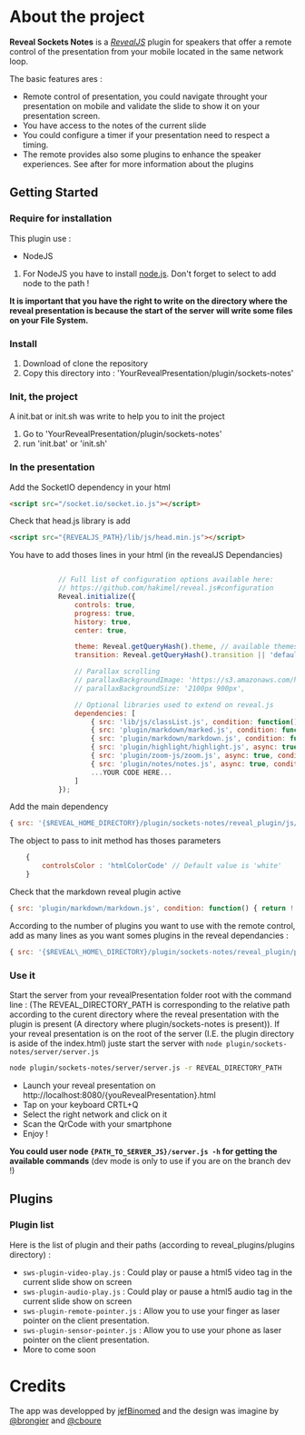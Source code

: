 # About the project

**Reveal Sockets Notes** is a _[RevealJS](https://github.com/hakimel/reveal.js/)_ plugin for speakers that offer a remote control of the presentation from your mobile located in the same network loop.

The basic features ares : 

* Remote control of presentation, you could navigate throught your presentation on mobile and validate the slide to show it on your presentation screen.
* You have access to the notes of the current slide
* You could configure a timer if your presentation need to respect a timing.
* The remote provides also some plugins to enhance the speaker experiences. See after for more information about the plugins

## Getting Started

### Require for installation

This plugin use : 

 * NodeJS

1. For NodeJS you have to install [node.js](http://nodejs.org/download/). Don't forget to select to add node to the path ! 


**It is important that you have the right to write on the directory where the reveal presentation is because the start of the server will write some files on your File System.**


### Install

1. Download of clone the repository
2. Copy this directory into : 'YourRevealPresentation/plugin/sockets-notes'

### Init, the project

A init.bat or init.sh was write to help you to init the project

1. Go to 'YourRevealPresentation/plugin/sockets-notes'
2. run 'init.bat' or 'init.sh'

### In the presentation


Add the SocketIO dependency in your html

```html
<script src="/socket.io/socket.io.js"></script>
```

Check that head.js library is add

```html
<script src="{REVEALJS_PATH}/lib/js/head.min.js"></script>
```


You have to add thoses lines in your html (in the revealJS Dependancies)


```javascript

			// Full list of configuration options available here:
			// https://github.com/hakimel/reveal.js#configuration
			Reveal.initialize({
				controls: true,
				progress: true,
				history: true,
				center: true,

				theme: Reveal.getQueryHash().theme, // available themes are in /css/theme
				transition: Reveal.getQueryHash().transition || 'default', // default/cube/page/concave/zoom/linear/fade/none

				// Parallax scrolling
				// parallaxBackgroundImage: 'https://s3.amazonaws.com/hakim-static/reveal-js/reveal-parallax-1.jpg',
				// parallaxBackgroundSize: '2100px 900px',

				// Optional libraries used to extend on reveal.js
				dependencies: [
					{ src: 'lib/js/classList.js', condition: function() { return !document.body.classList; } },
					{ src: 'plugin/markdown/marked.js', condition: function() { return !!document.querySelector( '[data-markdown]' ); } },
					{ src: 'plugin/markdown/markdown.js', condition: function() { return !!document.querySelector( '[data-markdown]' ); } },
					{ src: 'plugin/highlight/highlight.js', async: true, callback: function() { hljs.initHighlightingOnLoad(); } },
					{ src: 'plugin/zoom-js/zoom.js', async: true, condition: function() { return !!document.body.classList; } },
					{ src: 'plugin/notes/notes.js', async: true, condition: function() { return !!document.body.classList; } },
                    ...YOUR CODE HERE...
				]
			});

```

Add the main dependency

```javascript
{ src: '{$REVEAL_HOME_DIRECTORY}/plugin/sockets-notes/reveal_plugin/js/notes-client.js', async: true, callback: function() { RevealClientNotes.init({}); } }
```

The object to pass to init method has thoses parameters

```javascript
    {
        controlsColor : 'htmlColorCode' // Default value is 'white'
    }
```

Check that the markdown reveal plugin active

```javascript
{ src: 'plugin/markdown/markdown.js', condition: function() { return !!document.querySelector( '[data-markdown]' ); } }
```

According to the number of plugins you want to use with the remote control, add as many lines as you want somes plugins in the reveal dependancies : 

```javascript
{ src: '{$REVEAL\_HOME\_DIRECTORY}/plugin/sockets-notes/reveal_plugin/plugins/*{thePluginYouWant}*.js', async: true}
```

### Use it

Start the server from your revealPresentation folder root with the command line : 
(The REVEAL\_DIRECTORY\_PATH is corresponding to the relative path according to the curent directory where the reveal presentation with the plugin is present (A directory where plugin/sockets-notes is present)). If your reveal presentation is on the root of the server (I.E. the plugin directory is aside of the index.html) juste start the server with ```node plugin/sockets-notes/server/server.js```

```Bash
node plugin/sockets-notes/server/server.js -r REVEAL_DIRECTORY_PATH
```

* Launch your reveal presentation on http://localhost:8080/{youRevealPresentation}.html
* Tap on your keyboard CRTL+Q
* Select the right network and click on it
* Scan the QrCode with your smartphone
* Enjoy ! 


**You could user node ```{PATH_TO_SERVER_JS}/server.js -h``` for getting the available commands** (dev mode is only to use if you are on the branch dev !)


## Plugins

### Plugin list

Here is the list of plugin and their paths (according to reveal\_plugins/plugins directory) : 

 * ```sws-plugin-video-play.js``` : Could play or pause a html5 video tag in the current slide show on screen
 * ```sws-plugin-audio-play.js``` : Could play or pause a html5 audio tag in the current slide show on screen
 * ```sws-plugin-remote-pointer.js``` : Allow you to use your finger as laser pointer on the client presentation.
 * ```sws-plugin-sensor-pointer.js``` : Allow you to use your phone as laser pointer on the client presentation.
 *  More to come soon
 

# Credits 

The app was developped by [jefBinomed](https://github.com/jefBinomed) and the design was imagine by [@brongier](https://twitter.com/brongier) and [@cboure](https://twitter.com/cboure)